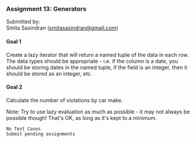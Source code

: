 ### Assignment 13: Generators

Submitted by:   
Smita Sasindran (smitasasindran@gmail.com)


#### Goal 1

Create a lazy iterator that will return a named tuple of the data in each row. The data types should be appropriate - i.e. if the column is a date, you should be storing dates in the named tuple, if the field is an integer, then it should be stored as an integer, etc.

#### Goal 2

Calculate the number of violations by car make.   

Note:
Try to use lazy evaluation as much as possible - it may not always be possible though! That's OK, as long as it's kept to a minimum.

    No Test Cases
    Submit pending assignments